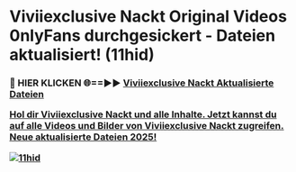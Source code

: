 # Viviiexclusive Nackt Original Videos 0nlyFans durchgesickert - Dateien aktualisiert! (11hid)

<h3>🔴 HIER KLICKEN 🌐==►► <a href="https://tinyurl.com/h6vf6nb8" rel="nofollow">Viviiexclusive Nackt Aktualisierte Dateien

Hol dir Viviiexclusive Nackt und alle Inhalte. Jetzt kannst du auf alle Videos und Bilder von Viviiexclusive Nackt zugreifen. Neue aktualisierte Dateien 2025!

[![11hid](https://i.imgur.com/sD4kR3V.gif)](https://tinyurl.com/h6vf6nb8)
